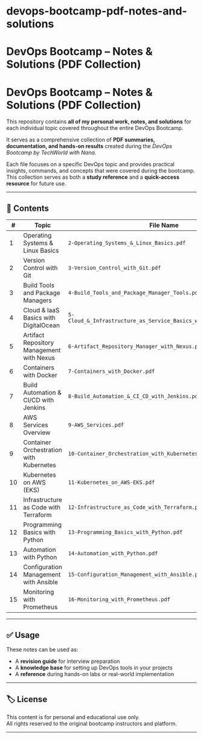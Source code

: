 # devops-bootcamp-pdf-notes-and-solutions

# DevOps Bootcamp – Notes & Solutions (PDF Collection)

# DevOps Bootcamp – Notes & Solutions (PDF Collection)

This repository contains **all of my personal work, notes, and solutions** for each individual topic covered throughout the entire DevOps Bootcamp.

It serves as a comprehensive collection of **PDF summaries, documentation, and hands-on results** created during the *DevOps Bootcamp by TechWorld with Nana*.

Each file focuses on a specific DevOps topic and provides practical insights, commands, and concepts that were covered during the bootcamp. This collection serves as both a **study reference** and a **quick-access resource** for future use.

---



## 📘 Contents

| #  | Topic                                                                 | File Name                                                         |
|----|-----------------------------------------------------------------------|--------------------------------------------------------------------|
| 1  | Operating Systems & Linux Basics                                      | `2-Operating_Systems_&_Linux_Basics.pdf`                           |
| 2  | Version Control with Git                                              | `3-Version_Control_with_Git.pdf`                                   |
| 3  | Build Tools and Package Managers                                      | `4-Build_Tools_and_Package_Manager_Tools.pdf`                      |
| 4  | Cloud & IaaS Basics with DigitalOcean                                 | `5-Cloud_&_Infrastructure_as_Service_Basics_with_DigitalOcean.pdf` |
| 5  | Artifact Repository Management with Nexus                             | `6-Artifact_Repository_Manager_with_Nexus.pdf`                     |
| 6  | Containers with Docker                                                | `7-Containers_with_Docker.pdf`                                     |
| 7  | Build Automation & CI/CD with Jenkins                                 | `8-Build_Automation_&_CI_CD_with_Jenkins.pdf`                      |
| 8  | AWS Services Overview                                                 | `9-AWS_Services.pdf`                                               |
| 9  | Container Orchestration with Kubernetes                               | `10-Container_Orchestration_with_Kubernetes.pdf`                   |
| 10 | Kubernetes on AWS (EKS)                                               | `11-Kubernetes_on_AWS-EKS.pdf`                                     |
| 11 | Infrastructure as Code with Terraform                                 | `12-Infrastructure_as_Code_with_Terraform.pdf`                     |
| 12 | Programming Basics with Python                                        | `13-Programming_Basics_with_Python.pdf`                            |
| 13 | Automation with Python                                                | `14-Automation_with_Python.pdf`                                    |
| 14 | Configuration Management with Ansible                                 | `15-Configuration_Management_with_Ansible.pdf`                     |
| 15 | Monitoring with Prometheus                                            | `16-Monitoring_with_Prometheus.pdf`                                |

---

## ✅ Usage

These notes can be used as:

- A **revision guide** for interview preparation
- A **knowledge base** for setting up DevOps tools in your projects
- A **reference** during hands-on labs or real-world implementation

---

## 🏷️ License

This content is for personal and educational use only.  
All rights reserved to the original bootcamp instructors and platform.

---

